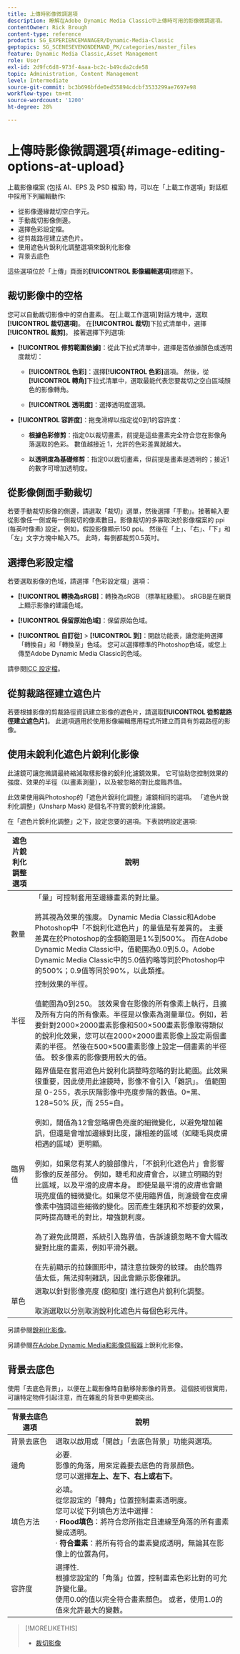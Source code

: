 ```yaml
---
title: 上傳時影像微調選項
description: 瞭解在Adobe Dynamic Media Classic中上傳時可用的影像微調選項。
contentOwner: Rick Brough
content-type: reference
products: SG_EXPERIENCEMANAGER/Dynamic-Media-Classic
geptopics: SG_SCENESEVENONDEMAND_PK/categories/master_files
feature: Dynamic Media Classic,Asset Management
role: User
exl-id: 2d9fc6d8-973f-4aaa-bc2c-b49cda2cde58
topic: Administration, Content Management
level: Intermediate
source-git-commit: bc3b696bfde0ed55894cdcbf3533299ae7697e98
workflow-type: tm+mt
source-wordcount: '1200'
ht-degree: 28%

---
```


# 上傳時影像微調選項{#image-editing-options-at-upload}

上載影像檔案 (包括 AI、EPS 及 PSD 檔案) 時，可以在「上載工作選項」對話框中採用下列編輯動作:

* 從影像邊緣裁切空白字元。
* 手動裁切影像側邊。
* 選擇色彩設定檔。
* 從剪裁路徑建立遮色片。
* 使用遮色片銳利化調整選項來銳利化影像
* 背景去底色

這些選項位於「上傳」頁面的&#x200B;**[!UICONTROL 影像編輯選項]**&#x200B;標題下。

## 裁切影像中的空格

您可以自動裁切影像中的空白畫素。 在[上載工作選項]對話方塊中，選取&#x200B;**[!UICONTROL 裁切選項]**。 在&#x200B;**[!UICONTROL 裁切]**&#x200B;下拉式清單中，選擇&#x200B;**[!UICONTROL 裁剪]**。 接著選擇下列選項:

* **[!UICONTROL 修剪範圍依據]**：從此下拉式清單中，選擇是否依據顏色或透明度裁切：

   * **[!UICONTROL 色彩]**：選擇&#x200B;**[!UICONTROL 色彩]**&#x200B;選項。 然後，從&#x200B;**[!UICONTROL 轉角]**&#x200B;下拉式清單中，選取最能代表您要裁切之空白區域顏色的影像轉角。

   * **[!UICONTROL 透明度]**：選擇透明度選項。

* **[!UICONTROL 容許度]**：拖曳滑桿以指定從0到1的容許度：

   * **根據色彩修剪**：指定0以裁切畫素，前提是這些畫素完全符合您在影像角落選取的色彩。 數值越接近 1，允許的色彩差異就越大。

   * **以透明度為基礎修剪**：指定0以裁切畫素，但前提是畫素是透明的；接近1的數字可增加透明度。

## 從影像側面手動裁切

若要手動裁切影像的側邊，請選取「裁切」選單，然後選擇「手動」。接著輸入要從影像任一側或每一側裁切的像素數目。影像裁切的多寡取決於影像檔案的 ppi (每英吋像素) 設定。例如，假設影像顯示150 ppi。 然後在「上」、「右」、「下」和「左」文字方塊中輸入75。 此時，每側都裁剪0.5英吋。

## 選擇色彩設定檔

若要選取影像的色域，請選擇「色彩設定檔」選項：

* **[!UICONTROL 轉換為sRGB]**：轉換為sRGB （標準紅綠藍）。 sRGB是在網頁上顯示影像的建議色域。

* **[!UICONTROL 保留原始色域]**：保留原始色域。

* **[!UICONTROL 自訂從]** > **[!UICONTROL 到]**：開啟功能表，讓您能夠選擇「轉換自」和「轉換至」色域。 您可以選擇標準的Photoshop色域，或您上傳至Adobe Dynamic Media Classic的色域。

請參閱[ICC 設定檔](icc-profiles.md#icc_profiles)。

## 從剪裁路徑建立遮色片

若要根據影像的剪裁路徑資訊建立影像的遮色片，請選取&#x200B;**[!UICONTROL 從剪裁路徑建立遮色片]**。 此選項適用於使用影像編輯應用程式所建立而具有剪裁路徑的影像。

## 使用未銳利化遮色片銳利化影像

此濾鏡可讓您微調最終縮減取樣影像的銳利化濾鏡效果。 它可協助您控制效果的強度、效果的半徑（以畫素測量），以及被忽略的對比度臨界值。

此效果使用與Photoshop的「遮色片銳利化調整」濾鏡相同的選項。 「遮色片銳利化調整」(Unsharp Mask) 是個名不符實的銳利化濾鏡。

在「遮色片銳利化調整」之下，設定您要的選項。下表說明設定選項: 

| 遮色片銳利化調整選項 | 說明 |
| --- | --- |
| 數量 | 「量」可控制套用至邊緣畫素的對比量。<br><br>將其視為效果的強度。 Dynamic Media Classic和Adobe Photoshop中「不銳利化遮色片」的量值是有差異的。 主要差異在於Photoshop的金額範圍是1%到500%。 而在Adobe Dynamic Media Classic中，值範圍為0.0到5.0。Adobe Dynamic Media Classic中的5.0值約略等同於Photoshop中的500%；0.9值等同於90%，以此類推。 |
| 半徑 | 控制效果的半徑。<br><br>值範圍為0到250。 該效果會在影像的所有像素上執行，且擴及所有方向的所有像素。半徑是以像素為測量單位。例如，若要針對2000×2000畫素影像和500×500畫素影像取得類似的銳利化效果，您可以在2000×2000畫素影像上設定兩個畫素的半徑。 然後在500×500畫素影像上設定一個畫素的半徑值。 較多像素的影像要用較大的值。 |
| 臨界值 | 臨界值是在套用遮色片銳利化調整時忽略的對比範圍。此效果很重要，因此使用此濾鏡時，影像不會引入「雜訊」。 值範圍是 0-255，表示灰階影像中亮度步階的數值。0=黑、128=50% 灰，而 255=白。<br><br>例如，閾值為12會忽略膚色亮度的細微變化，以避免增加雜訊，但還是會增加邊緣對比度，讓相差的區域（如睫毛與皮膚相遇的區域）更明顯。<br><br>例如，如果您有某人的臉部像片，「不銳利化遮色片」會影響影像的反差部分。 例如，睫毛和皮膚會合，以建立明顯的對比區域，以及平滑的皮膚本身。 即使是最平滑的皮膚也會顯現亮度值的細微變化。如果您不使用臨界值，則濾鏡會在皮膚像素中強調這些細微的變化。因而產生雜訊和不想要的效果，同時提高睫毛的對比，增強銳利度。<br><br>為了避免此問題，系統引入臨界值，告訴濾鏡忽略不會大幅改變對比度的畫素，例如平滑外觀。 <br><br>在先前顯示的拉鍊圖形中，請注意拉鍊旁的紋理。 由於臨界值太低，無法抑制雜訊，因此會顯示影像雜訊。 |
| 單色 | 選取以針對影像亮度 (飽和度) 進行遮色片銳利化調整。<br><br>取消選取以分別取消銳利化遮色片每個色彩元件。 |

另請參閱[銳利化影像](sharpening-image.md#sharpening_an_image)。

另請參閱[在Adobe Dynamic Media和影像伺服器](/help/using/assets/s7_sharpening_images.pdf)上銳利化影像。

## 背景去底色

使用「去底色背景」，以便在上載影像時自動移除影像的背景。 這個技術很實用，可讓特定物件引起注意，而在雜亂的背景中更顯突出。

| 背景去底色選項 | 說明 |
| --- | --- |
| 背景去底色 | 選取以啟用或「開啟」「去底色背景」功能與選項。 |
| 邊角 | 必要.<br>影像的角落，用來定義要去底色的背景顏色。<br>您可以選擇<b>左上、左下、右上或右下</b>。 |
| 填色方法 | 必填。 <br>從您設定的「轉角」位置控制畫素透明度。<br>您可以從下列填色方法中選擇：<br>· <b>Flood填色</b>：將符合您所指定且連線至角落的所有畫素變成透明。<br>· <b>符合畫素</b>：將所有符合的畫素變成透明，無論其在影像上的位置為何。 |
| 容許度 | 選擇性.<br>根據您設定的「角落」位置，控制畫素色彩比對的可允許變化量。<br>使用0.0的值以完全符合畫素顏色。 或者，使用1.0的值來允許最大的變數。 |

>[!MORELIKETHIS]
>
>* [裁切影像](cropping-image.md#cropping_an_image)
